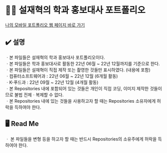 # 👨‍💻 설재혁의 학과 홍보대사 포트폴리오

[나의 모바일 포트폴리오 웹 페이지 바로 가기](https://github.com/SeulJaeHyuk/Ambassadors-Portfolio/blob/main/index.html) <br>

## ✔️ 설명
ㆍ본 파일들은 설재혁의 학과 홍보대사 포트폴리오이다. <br>
ㆍ본 파일들은 학과 홍보대사로 활동한 22년 06월 ~ 22년 12월까지를 기준으로 한다. <br>
ㆍ본 파일들은 설재혁이 직접 제작 또는 촬영한 것들만 표시하였다. (내용에 포함) <br>
ㆍ컴퓨터소프트웨어과 : 22년 06월 ~ 22년 12월 (6개월 활동) <br>
ㆍK-푸드과 : 22년 09월 ~ 22년 12월 (4개월 활동) <br>
ㆍ본 Repositories 내에 포함되어 있는 것들은 개인이 직접 코딩, 이미지 제작한 것들이므로 불법 전제ㆍ복제할 수 없다. <br>
ㆍ본 Repositories 내에 있는 것들을 사용하고자 할 때는 Repositories 소유자에게 허락을 득하여야 한다. <br>

## 🖥 Read Me
ㆍ 본 파일들을 변형 등을 하고자 할 때는 반드시 Repositories의 소유주에게 허락을 득하여야 한다.
